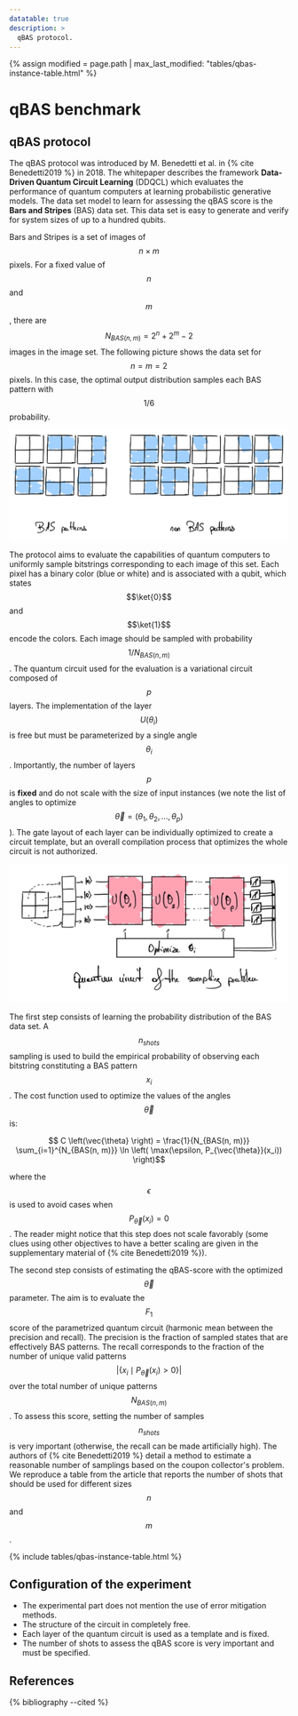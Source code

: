 ```yaml
---
datatable: true
description: >
  qBAS protocol.
---
```

{% assign modified = page.path | max_last_modified: "tables/qbas-instance-table.html" %}

# qBAS benchmark

## qBAS protocol

The qBAS protocol was introduced by M. Benedetti et al. in {% cite Benedetti2019 %} in 2018. The whitepaper describes the framework **Data-Driven Quantum Circuit Learning** (DDQCL) which evaluates the performance of quantum computers at learning probabilistic generative models. The data set model to learn for assessing the qBAS score is the **Bars and Stripes** (BAS) data set. This data set is easy to generate and verify for system sizes of up to a hundred qubits. 

Bars and Stripes is a set of images of $$n \times m$$ pixels. For a fixed value of $$n$$ and $$m$$, there are $$N_{BAS(n, m)}=2^n + 2^m -2$$ images in the image set. The following picture shows the data set for $$n=m=2$$ pixels. In this case, the optimal output distribution samples each BAS pattern with $$1/6$$ probability.

<!-- Bars and Stripes-->
<div class="center">
  <img src="/img/application-level-benchmark/qBAS-1.png" class="img-medium" alt="Bars and Stripes data set with segmentation of images that are in/outside the set."/>
</div>

The protocol aims to evaluate the capabilities of quantum computers to uniformly sample bitstrings corresponding to each image of this set. Each pixel has a binary color (blue or white) and is associated with a qubit, which states $$\ket{0}$$ and $$\ket{1}$$ encode the colors. Each image should be sampled with probability $$1/N_{BAS(n, m)}$$. The quantum circuit used for the evaluation is a variational circuit composed of $$p$$ layers. The implementation of the layer $$U(\theta_i)$$ is free but must be parameterized by a single angle $$\theta_i$$. Importantly, the number of layers $$p$$ is **fixed** and do not scale with the size of input instances (we note the list of angles to optimize $$\vec{\theta} = (\theta_1, \theta_2, ..., \theta_p)$$). The gate layout of each layer can be individually optimized to create a circuit template, but an overall compilation process that optimizes the whole circuit is not authorized. 

<!-- Quantum circuit -->
<div class="center">
  <img src="/img/application-level-benchmark/qBAS-2.png" class="img-medium" alt="Quantum circuit corresponding to the qBAS score."/>
</div>

The first step consists of learning the probability distribution of the BAS data set. A $$n_{shots}$$ sampling is used to build the empirical probability of observing each bitstring constituting a BAS pattern $$x_i$$. The cost function used to optimize the values of the angles $$\vec{\theta}$$ is:

$$ C \left(\vec{\theta} \right) = \frac{1}{N_{BAS(n, m)}} \sum_{i=1}^{N_{BAS(n, m)}} \ln \left( \max(\epsilon, P_{\vec{\theta}}(x_i)) \right)$$

where the $$\epsilon$$ is used to avoid cases when $$P_{\vec{\theta}}(x_i) = 0$$. The reader might notice that this step does not scale favorably (some clues using other objectives to have a better scaling are given in the supplementary material of {% cite Benedetti2019 %}).

The second step consists of estimating the qBAS-score with the optimized $$\vec{\theta}$$ parameter. The aim is to evaluate the $$F_1$$ score of the parametrized quantum circuit (harmonic mean between the precision and recall). The precision is the fraction of sampled states that are effectively BAS patterns. The recall corresponds to the fraction of the number of unique valid patterns $$\lvert \{ x_i \mid P_{\vec{\theta}} (x_i)>0 \} \rvert$$ over the total number of unique patterns $$N_{BAS(n, m)}$$. To assess this score, setting the number of samples $$n_{shots}$$ is very important (otherwise, the recall can be made artificially high). The authors of {% cite Benedetti2019 %} detail a method to estimate a reasonable number of samplings based on the coupon collector's problem. We reproduce a table from the article that reports the number of shots that should be used for different sizes $$n$$ and $$m$$.

{% include tables/qbas-instance-table.html %}
<script type="text/javascript">
    $(document).ready(function() {
      $('.qbas-instance-table').DataTable(
        {
          "pageLength": 10,
          "ordering": false,
          "drawCallback": function(settings){ 
            MathJax.Hub.Queue(["Typeset", MathJax.Hub]); 
          }
        } 
      );
    });
</script>

## Configuration of the experiment

- The experimental part does not mention the use of error mitigation methods.
- The structure of the circuit in completely free.
- Each layer of the quantum circuit is used as a template and is fixed.
- The number of shots to assess the qBAS score is very important and must be specified.

<!-- Remarque sur la difficulté de comparer les résultats d'expériences différentes -->

## References
{% bibliography --cited %}
